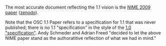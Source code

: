The most accurate document reflecting the 1.1 vision is the [NIME 2009
paper](files/2009-NIME-OSC-1.1.pdf)
([zenodo](https://zenodo.org/record/1177517)).

Note that the OSC 1.1 Paper refers to a specification for 1.1 that was
never published; there is no 1.1 "specification" in the style of the
[1.0 "specification"](spec-1_0.html).  Andy Schmeder and Adrian Freed "decided to let
the above NIME paper stand as the authoratitive reflection of what we
had in mind."
